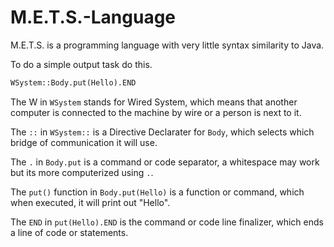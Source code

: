 # M.E.T.S.-Language
M.E.T.S. is a programming language with very little syntax similarity to Java.

To do a simple output task do this.

```python
WSystem::Body.put(Hello).END
```
The W in `WSystem` stands for Wired System, which means that another computer is connected to the machine by wire or a person is next to it.

The `::` in `WSystem::` is a Directive Declarater for `Body`, which selects which bridge of communication it will use.

The `.` in `Body.put` is a command or code separator, a whitespace may work but its more computerized using `.`.

The `put()` function in `Body.put(Hello)` is a function or command, which when executed, it will print out "Hello".

The `END` in `put(Hello).END` is the command or code line finalizer, which ends a line of code or statements.

